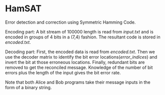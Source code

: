 # HamSAT

Error detection and correction using Symmetric Hamming Code.

Encoding part:
A bit stream of 100000 length is read from _input.txt_ and is encoded in groups of 4 bits in a (7,4) fashion. The resultant code is stored in _encoded.txt_.

Decoding part: 
First, the encoded data is read from _encoded.txt_. Then we use the decoder matrix to identify the bit error locations(_error_indices_) and invert the bit at those erroneous locations. Finally, redundant bits are removed to get the reconciled message. Knowledge of the number of bit errors plus the length of the input gives the bit error rate. 

Note that both Alice and Bob programs take their message inputs in the form of a binary string.
